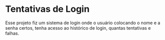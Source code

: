 # Tentativas de Login

Esse projeto fiz um sistema de login onde o usuário colocando o nome e a senha certos, tenha acesso ao histórico de login, quantas tentativas e falhas.
